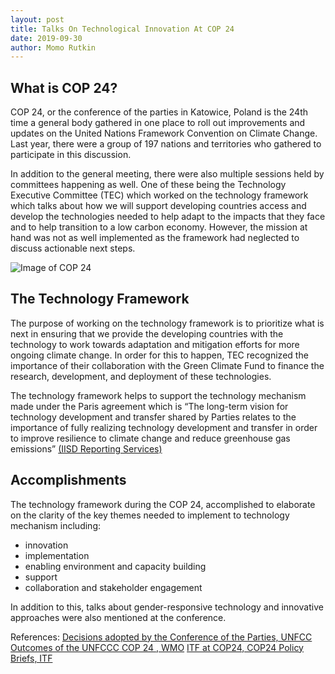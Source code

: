 ```yaml
---
layout: post
title: Talks On Technological Innovation At COP 24
date: 2019-09-30 
author: Momo Rutkin
---
```



## What is COP 24? 

COP 24, or the conference of the parties in Katowice, Poland is the 24th time a general body gathered in one place to roll out improvements and updates on the United Nations Framework Convention on Climate Change. Last year, there were a group of 197 nations and territories  who gathered to participate in this discussion.

 In addition to the general meeting, there were also multiple sessions held by committees happening as well. One of these being the Technology Executive Committee (TEC)  which worked on the technology framework which talks about how we will support developing countries access and develop the technologies needed to help adapt to the impacts that they face and to help transition to a low carbon economy. However, the mission at hand was not as well implemented as the framework had neglected to discuss actionable next steps.

 ![Image of COP 24](https://ane4bf-datap1.s3-eu-west-1.amazonaws.com/wmocms/s3fs-public/styles/featured_media_detail/public/event/featured_media/COP24.png?dJuxLLbMjG4qrHGSnwPxQ46zBoJaUcR8&itok=9qdRdliD)

## The Technology Framework

The purpose of working on the technology framework is to prioritize what is next in ensuring that we provide the developing countries with the technology to work towards adaptation and mitigation efforts for more ongoing climate change. In order for this to happen, TEC recognized the importance of their collaboration with the Green Climate Fund to finance the research, development, and deployment of these technologies. 

The technology framework helps to support the technology mechanism made under the Paris agreement which is  “The long-term vision for technology development and transfer shared by Parties relates to the importance of fully realizing technology development and transfer in order to improve resilience to climate change and reduce greenhouse gas emissions” [(IISD Reporting Services)][IISD]

## Accomplishments
The technology framework during the COP 24, accomplished to elaborate on the clarity of the key themes needed to implement to technology mechanism including: 



*  innovation
*  implementation 
*  enabling environment and capacity building
*  support
*  collaboration and stakeholder engagement

In addition to this, talks about gender-responsive technology and innovative approaches were also mentioned at the conference. 

References:
[Decisions adopted by the Conference of the Parties, UNFCC][ccc]
[Outcomes of the UNFCCC COP 24 , WMO][wmo]
[ITF at COP24, COP24 Policy Briefs, ITF][itf]

[wmo]: https://www.wmo.int/edistrib_exped/grp_prs/_en/02151-2019-CLW-CLPA-CCA-UNFCCC-COP24-3rd_en.pdf
[ccc]: https://unfccc.int/sites/default/files/resource/cp2018_10_add2_advance.pdf#page=3
[IISD]: http://sdg.iisd.org/events/unfccc-cop-24/
[itf]: https://www.itf-oecd.org/cop24


